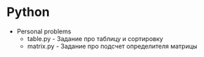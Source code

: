 # Python
 - Personal problems
   - table.py - Задание про таблицу и сортировку
   - matrix.py - Задание про подсчет определителя матрицы

